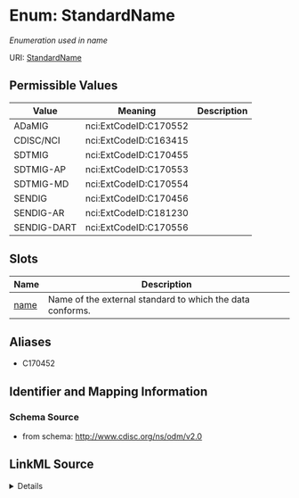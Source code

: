# Enum: StandardName




_Enumeration used in name_



URI: [StandardName](StandardName)

## Permissible Values

| Value | Meaning | Description |
| --- | --- | --- |
| ADaMIG | nci:ExtCodeID:C170552 |  |
| CDISC/NCI | nci:ExtCodeID:C163415 |  |
| SDTMIG | nci:ExtCodeID:C170455 |  |
| SDTMIG-AP | nci:ExtCodeID:C170553 |  |
| SDTMIG-MD | nci:ExtCodeID:C170554 |  |
| SENDIG | nci:ExtCodeID:C170456 |  |
| SENDIG-AR | nci:ExtCodeID:C181230 |  |
| SENDIG-DART | nci:ExtCodeID:C170556 |  |




## Slots

| Name | Description |
| ---  | --- |
| [name](name.md) | Name of the external standard to which the data conforms. |




## Aliases


* C170452



## Identifier and Mapping Information







### Schema Source


* from schema: http://www.cdisc.org/ns/odm/v2.0




## LinkML Source

<details>
```yaml
name: StandardName
conforms_to: nci:ExtCodeID:C170452
description: Enumeration used in name
from_schema: http://www.cdisc.org/ns/odm/v2.0
aliases:
- C170452
rank: 1000
code_set: nci:ExtCodeID
permissible_values:
  ADaMIG:
    text: ADaMIG
    meaning: nci:ExtCodeID:C170552
    is_a: StandardName
  CDISC/NCI:
    text: CDISC/NCI
    meaning: nci:ExtCodeID:C163415
    is_a: StandardName
  SDTMIG:
    text: SDTMIG
    meaning: nci:ExtCodeID:C170455
    is_a: StandardName
  SDTMIG-AP:
    text: SDTMIG-AP
    meaning: nci:ExtCodeID:C170553
    is_a: StandardName
  SDTMIG-MD:
    text: SDTMIG-MD
    meaning: nci:ExtCodeID:C170554
    is_a: StandardName
  SENDIG:
    text: SENDIG
    meaning: nci:ExtCodeID:C170456
    is_a: StandardName
  SENDIG-AR:
    text: SENDIG-AR
    meaning: nci:ExtCodeID:C181230
    is_a: StandardName
  SENDIG-DART:
    text: SENDIG-DART
    meaning: nci:ExtCodeID:C170556
    is_a: StandardName

```
</details>
